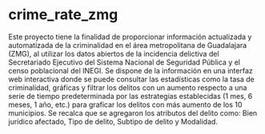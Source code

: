 # crime_rate_zmg
Este proyecto tiene la finalidad de proporcionar información actualizada y automatizada de la criminalidad en el área metropolitana de Guadalajara (ZMG), al utilizar los datos abiertos de la incidencia delictiva del Secretariado Ejecutivo del Sistema Nacional de Seguridad Pública y el censo poblacional del INEGI. Se dispone de la información en una interfaz web interactiva donde se puede consultar las estadísticas como la tasa de criminalidad, gráficas y filtrar los delitos con un aumento respecto a una serie de tiempo predeterminada por las estrategias establecidas (1 mes, 6 meses, 1 año, etc.) para graficar los delitos con más aumento de los 10 municipios. Se recalca que se agregaron los atributos del delito como: Bien jurídico afectado, Tipo de delito, Subtipo de delito y Modalidad.

